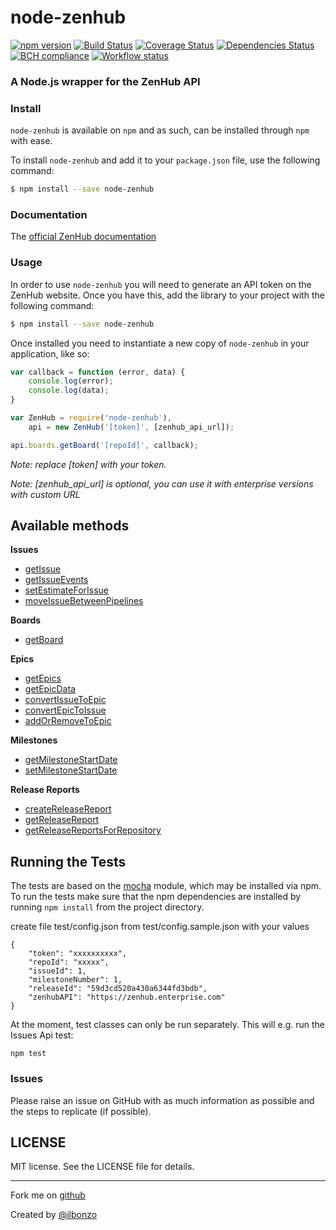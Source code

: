 # node-zenhub

[![npm version](https://badge.fury.io/js/node-zenhub.svg)](https://badge.fury.io/js/node-zenhub)
[![Build Status](https://travis-ci.org/ilbonzo/node-zenhub.svg?branch=master)](https://travis-ci.org/ilbonzo/node-zenhub)
[![Coverage Status](https://coveralls.io/repos/github/ilbonzo/node-zenhub/badge.svg?branch=master)](https://coveralls.io/github/ilbonzo/node-zenhub?branch=master)
[![Dependencies Status](https://david-dm.org/ilbonzo/node-zenhub.svg)](https://david-dm.org/ilbonzo/node-zenhub)
[![BCH compliance](https://bettercodehub.com/edge/badge/ilbonzo/node-zenhub?branch=master)](https://bettercodehub.com/)
[![Workflow status](https://github.com/ilbonzo/node-zenhub/workflows/test%20and%20coverage/badge.svg)](https://github.com/ilbonzo/node-zenhub/actions=workflow=test+and+coverage)

### A Node.js wrapper for the ZenHub API

### Install

```node-zenhub``` is available on ```npm``` and as such, can be installed through ```npm``` with ease.

To install ```node-zenhub``` and add it to your ```package.json``` file, use the following command:

```sh
$ npm install --save node-zenhub
```

### Documentation

The [official ZenHub documentation](https://github.com/ZenHubIO/API)

### Usage

In order to use ```node-zenhub``` you will need to generate an API token on the ZenHub website. Once you have this, add the library to your project with the following command:

```sh
$ npm install --save node-zenhub
```

Once installed you need to instantiate a new copy of ```node-zenhub``` in your application, like so:

```js
var callback = function (error, data) {
    console.log(error);
    console.log(data);
}

var ZenHub = require('node-zenhub'),
    api = new ZenHub('[token]', [zenhub_api_url]);

api.boards.getBoard('[repoId]', callback);
```
*Note: replace [token] with your token.*

*Note: [zenhub_api_url] is optional, you can use it with enterprise versions with custom URL*


## Available methods

**Issues**
- [getIssue](https://github.com/ZenHubIO/API#get-issue-data)
- [getIssueEvents](https://github.com/ZenHubIO/API#get-issue-events)
- [setEstimateForIssue](https://github.com/ZenHubIO/API#set-estimate-for-issue)
- [moveIssueBetweenPipelines](https://github.com/ZenHubIO/API#move-an-issue-between-pipelines)

**Boards**
- [getBoard](https://github.com/ZenHubIO/API#get-the-zenhub-board-data-for-a-repository)

**Epics**
- [getEpics](https://github.com/ZenHubIO/API#get-epics-for-a-repository)
- [getEpicData](https://github.com/ZenHubIO/API#get-epic-data)
- [convertIssueToEpic](https://github.com/ZenHubIO/API#convert-issue-to-epic)
- [convertEpicToIssue](https://github.com/ZenHubIO/API#convert-epic-to-issue)
- [addOrRemoveToEpic](https://github.com/ZenHubIO/API#add-or-remove-issues-to-epic)

**Milestones**
- [getMilestoneStartDate](https://github.com/ZenHubIO/API#get-milestone-start-date)
- [setMilestoneStartDate](https://github.com/ZenHubIO/API#set-milestone-start-date)

**Release Reports**
- [createReleaseReport](https://github.com/ZenHubIO/API#create-a-release-report)
- [getReleaseReport](https://github.com/ZenHubIO/API#get-a-release-report)
- [getReleaseReportsForRepository](https://github.com/ZenHubIO/API#get-release-reports-for-a-repository)


## Running the Tests

The tests are based on the [mocha](http://mochajs.org/)
module, which may be installed via npm. To run the tests make sure that the
npm dependencies are installed by running `npm install` from the project directory.

create file test/config.json from test/config.sample.json with your values
```
{
    "token": "xxxxxxxxxx",
    "repoId": "xxxxx",
    "issueId": 1,
    "milestoneNumber": 1,
    "releaseId": "59d3cd520a430a6344fd3bdb",
    "zenhubAPI": "https://zenhub.enterprise.com"
}

```

At the moment, test classes can only be run separately. This will e.g. run the Issues Api test:
```shell
npm test
```

### Issues

Please raise an issue on GitHub with as much information as possible and the steps to replicate (if possible).


## LICENSE

MIT license. See the LICENSE file for details.

---
Fork me on [github](https://github.com/ilbonzo/node-zenhub)

Created by [@ilbonzo](https://twitter.com/ilbonzo)

